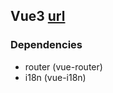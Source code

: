 ## Vue3 [url](https://cdn.statically.io/gh/olivmonnier/static/master/vue3/index.js)
### Dependencies
- router (vue-router)
- i18n (vue-i18n)
